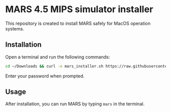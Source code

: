 # MARS 4.5 MIPS simulator installer

This repository is created to install MARS safely for MacOS operation systems.

## Installation

Open a terminal and run the following commands:

```bash
cd ~/Downloads && curl -o mars_installer.sh https://raw.githubusercontent.com/aknEvrnky/mars-installer/master/mars_installer.sh && chmod +x mars_installer.sh && ./mars_installer.sh
```

Enter your password when prompted.

## Usage

After installation, you can run MARS by typing `mars` in the terminal.